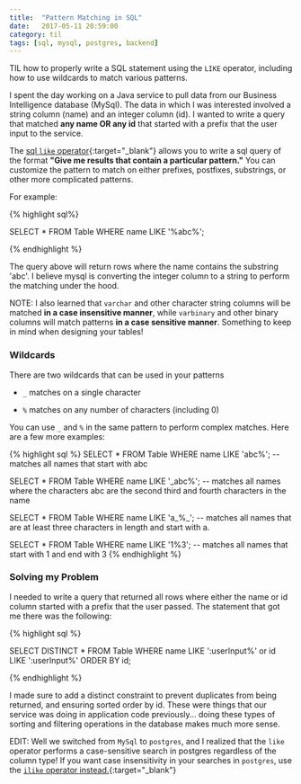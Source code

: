 ```yaml
---
title:  "Pattern Matching in SQL"
date:   2017-05-11 20:59:00
category: til
tags: [sql, mysql, postgres, backend]
---
```


TIL how to properly write a SQL statement using the `LIKE` operator, including how to use wildcards to match various patterns.

I spent the day working on a Java service to pull data from our Business Intelligence database (MySql). The data in which I was interested involved a string column (name) and an integer column (id). I wanted to write a query that matched **any name OR any id** that started with a prefix that the user input to the service.

The [sql `like` operator][like]{:target="_blank"} allows you to write a sql query of the format **"Give me results that contain a particular pattern."** You can customize the pattern to match on either prefixes, postfixes, substrings, or other more complicated patterns.

For example:

{% highlight sql%}

SELECT * FROM Table WHERE name LIKE '%abc%';

{% endhighlight %}

The query above will return rows where the name contains the substring 'abc'. I believe mysql is converting the integer column to a string to perform the matching under the hood.

NOTE: I also learned that `varchar` and other character string columns will be matched **in a case insensitive manner**, while `varbinary` and other binary columns will match patterns **in a case sensitive manner**. Something to keep in mind when designing your tables!

### Wildcards

There are two wildcards that can be used in your patterns

- `_` matches on a single character

- `%` matches on any number of characters (including 0)

You can use `_` and `%` in the same pattern to perform complex matches. Here are a few more examples:

{% highlight sql %}
SELECT * FROM Table WHERE name LIKE 'abc%'; -- matches all names that start with abc

SELECT * FROM Table WHERE name LIKE '_abc%'; -- matches all names where the characters abc are the second third and fourth characters in the name

SELECT * FROM Table WHERE name LIKE 'a_%_'; -- matches all names that are at least three characters in length and start with a.

SELECT * FROM Table WHERE name LIKE '1%3'; -- matches all names that start with 1 and end with 3
{% endhighlight %}

### Solving my Problem

I needed to write a query that returned all rows where either the name or id column started with a prefix that the user passed. The statement that got me there was the following:

{% highlight sql %}

SELECT DISTINCT * FROM Table WHERE name LIKE ':userInput%' or id LIKE ':userInput%' ORDER BY id;

{% endhighlight %}

I made sure to add a distinct constraint to prevent duplicates from being returned, and ensuring sorted order by id. These were things that our service was doing in application code previously... doing these types of sorting and filtering operations in the database makes much more sense.

EDIT: Well we switched from `MySql` to `postgres`, and I realized that the `like` operator performs a case-sensitive search in postgres regardless of the column type! If you want case insensitivity in your searches in `postgres`, use the [`ilike` operator instead.][ilike]{:target="_blank"}

[like]: https://dev.mysql.com/doc/refman/5.7/en/pattern-matching.html
[ilike]: https://www.postgresql.org/docs/9.2/static/functions-matching.html
